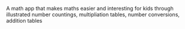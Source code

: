 A math app that makes maths easier and interesting for kids through illustrated number countings, multipliation tables, number conversions, addition tables